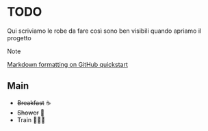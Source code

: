 # TODO 
Qui scriviamo le robe da fare così sono ben visibili quando apriamo il progetto
> [!NOTE] 
> [Markdown formatting on GitHub quickstart](https://docs.github.com/en/get-started/writing-on-github/getting-started-with-writing-and-formatting-on-github/basic-writing-and-formatting-syntax)


## Main
- ~~Breakfast~~ ☕
- ~~Shower~~ 🚿
- Train 🏋🏼‍♀️
